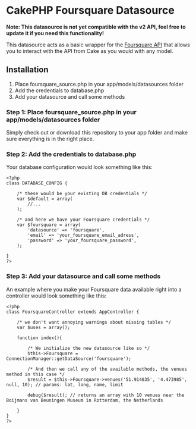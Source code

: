 CakePHP Foursquare Datasource
=============================

**Note: This datasource is not yet compatible with the v2 API, feel free to update it if you need this functionality!**

This datasource acts as a basic wrapper for the [Foursquare API](http://groups.google.com/group/foursquare-api/web/api-documentation?show_cb=1&pli=1) that allows you to interact with the API from Cake as you would with any model.

Installation
------------

1. Place foursquare_source.php in your app/models/datasources folder
2. Add the credentials to database.php
3. Add your datasource and call some methods

### Step 1: Place foursquare_source.php in your app/models/datasources folder

Simply check out or download this repository to your app folder and make sure everything is in the right place.

### Step 2: Add the credentials to database.php

Your database configuration would look something like this:
    
    <?php
    class DATABASE_CONFIG {

        /* these would be your existing DB credentials */
    	var $default = array(
    	    //...
    	);

        /* and here we have your Foursquare credentials */
        var $foursquare = array( 
            'datasource' => 'foursquare', 
            'email' => 'your_foursquare_email_adress', 
            'password' => 'your_foursquare_password', 
        );
        
    }
    ?>

### Step 3: Add your datasource and call some methods

An example where you make your Foursquare data available right into a controller would look something like this:

    <?php 
    class FoursquareController extends AppController {

        /* we don't want annoying warnings about missing tables */
        var $uses = array(); 

        function index(){ 

            /* We initialize the new datasource like so */
            $this->Foursquare = ConnectionManager::getDataSource('foursquare');
            
            /* And then we call any of the available methods, the venues method in this case */
            $result = $this->Foursquare->venues('51.914835', '4.473985', null, 10); // params: lat, long, name, limit

            debug($result); // returns an array with 10 venues near the Boijmans van Beuningen Museum in Rotterdam, the Netherlands

        } 
    } 
    ?>

